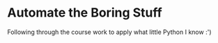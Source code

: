# Automate the Boring Stuff

Following through the course work to apply what little Python I know :')
